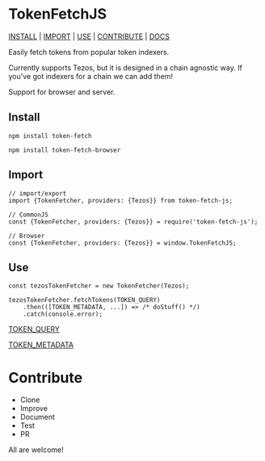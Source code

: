 # TokenFetchJS
[INSTALL](#user-content-install) | [IMPORT](#user-content-import) | [USE](#user-content-use) | [CONTRIBUTE](#user-content-contribute) | [DOCS](https://nofungible.github.io/token-fetch-js/module-TokenFetchJS.html)

Easily fetch tokens from popular token indexers.

Currently supports Tezos, but it is designed in a chain agnostic way. If you've got indexers for a chain we can add them!

Support for browser and server.

## Install
`npm install token-fetch`

`npm install token-fetch-browser`

## Import
```
// import/export
import {TokenFetcher, providers: {Tezos}} from token-fetch-js;

// CommonJS
const {TokenFetcher, providers: {Tezos}} = require('token-fetch-js');

// Browser
const {TokenFetcher, providers: {Tezos}} = window.TokenFetchJS;
```

## Use
```
const tezosTokenFetcher = new TokenFetcher(Tezos);

tezosTokenFetcher.fetchTokens(TOKEN_QUERY)
    .then(([TOKEN_METADATA, ...]) => /* doStuff() */)
    .catch(console.error);
```
[TOKEN_QUERY](https://nofungible.github.io/token-fetch-js/global.html#tokenQuery)

[TOKEN_METADATA](https://nofungible.github.io/token-fetch-js/global.html#tokenMetadata)

# Contribute
- Clone
- Improve
- Document
- Test
- PR

All are welcome!